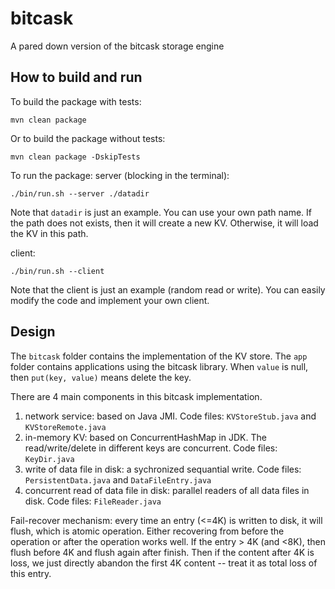 # bitcask
A pared down version of the bitcask storage engine

## How to build and run
To build the package with tests:
```
mvn clean package
```
Or to build the package without tests:
```
mvn clean package -DskipTests
```

To run the package:
server (blocking in the terminal):
```
./bin/run.sh --server ./datadir
```

Note that `datadir` is just an example. You can use your own path name.
If the path does not exists, then it will create a new KV.
Otherwise, it will load the KV in this path.

client:
```
./bin/run.sh --client
```

Note that the client is just an example (random read or write).
You can easily modify the code and implement your own client.

## Design

The `bitcask` folder contains the implementation of the KV store.
The `app` folder contains applications using the bitcask library.
When `value` is null, then `put(key, value)` means delete the key.

There are 4 main components in this bitcask implementation.
1. network service: based on Java JMI. Code files: `KVStoreStub.java` and `KVStoreRemote.java`
2. in-memory KV: based on ConcurrentHashMap in JDK. The read/write/delete in different keys are concurrent. Code files: `KeyDir.java`
3. write of data file in disk: a sychronized sequantial write. Code files: `PersistentData.java` and `DataFileEntry.java`
4. concurrent read of data file in disk: parallel readers of all data files in disk. Code files: `FileReader.java`

Fail-recover mechanism: every time an entry (<=4K) is written to disk, it will flush, which is atomic operation.
Either recovering from before the operation or after the operation works well. If the entry > 4K (and <8K), then flush before 4K and flush again after finish.
Then if the content after 4K is loss, we just directly abandon the first 4K content -- treat it as total loss of this entry.
